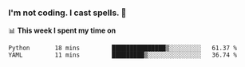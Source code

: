 ### I'm not coding. I cast spells. 🎩

📊 **This week I spent my time on**
<!--START_SECTION:waka-->
```text
Python       18 mins         ███████████████▒░░░░░░░░░   61.37 % 
YAML         11 mins         █████████▒░░░░░░░░░░░░░░░   36.74 % 
```
<!--END_SECTION:waka-->
